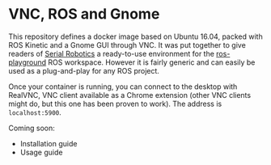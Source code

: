 # VNC, ROS and Gnome

This repository defines a docker image based on Ubuntu 16.04, packed with ROS Kinetic and a Gnome GUI through VNC.
It was put together to give readers of [Serial Robotics](https://serial-robotics.org) a ready-to-use environment for the [ros-playground](https://github.com/cyrillg/ros-playground) ROS workspace.
However it is fairly generic and can easily be used as a plug-and-play for any ROS project.

Once your container is running, you can connect to the desktop with RealVNC, VNC client available as a Chrome extension (other VNC clients might do, but this one has been proven to work). The address is `localhost:5900`.

Coming soon:
* Installation guide
* Usage guide
